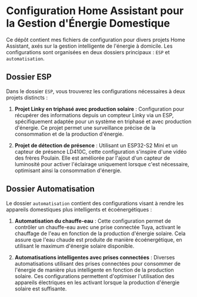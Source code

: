# Configuration Home Assistant pour la Gestion d'Énergie Domestique

Ce dépôt contient mes fichiers de configuration pour divers projets Home Assistant, axés sur la gestion intelligente de l'énergie à domicile. Les configurations sont organisées en deux dossiers principaux : `ESP` et `automatisation`.

## Dossier ESP

Dans le dossier `ESP`, vous trouverez les configurations nécessaires à deux projets distincts :

1. **Projet Linky en triphasé avec production solaire** : Configuration pour récupérer des informations depuis un compteur Linky via un ESP, spécifiquement adaptée pour un système en triphasé et avec production d'énergie. Ce projet permet une surveillance précise de la consommation et de la production d'énergie.

3. **Projet de détection de présence** : Utilisant un ESP32-S2 Mini et un capteur de présence LD410C, cette configuration s'inspire d'une vidéo des frères Poulain. Elle est améliorée par l'ajout d'un capteur de luminosité pour activer l'éclairage uniquement lorsque c'est nécessaire, optimisant ainsi la consommation d'énergie.

## Dossier Automatisation

Le dossier `automatisation` contient des configurations visant à rendre les appareils domestiques plus intelligents et écoénergétiques :

1. **Automatisation du chauffe-eau** : Cette configuration permet de contrôler un chauffe-eau avec une prise connectée Tuya, activant le chauffage de l'eau en fonction de la production d'énergie solaire. Cela assure que l'eau chaude est produite de manière écoénergétique, en utilisant le maximum d'énergie solaire disponible.

2. **Automatisations intelligentes avec prises connectées** : Diverses automatisations utilisant des prises connectées pour consommer de l'énergie de manière plus intelligente en fonction de la production solaire. Ces configurations permettent d'optimiser l'utilisation des appareils électriques en les activant lorsque la production d'énergie solaire est suffisante.

